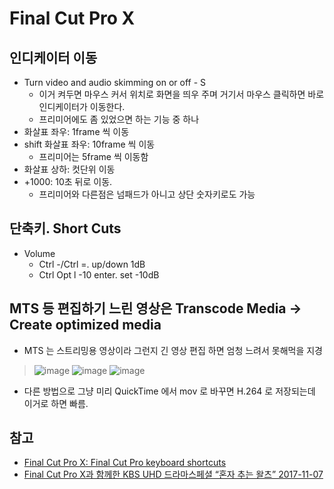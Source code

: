 # Final Cut Pro X

## 인디케이터 이동
* Turn video and audio skimming on or off - S
  * 이거 켜두면 마우스 커서 위치로 화면을 띄우 주며 거기서 마우스 클릭하면 바로 인디케이터가 이동한다.
  * 프리미어에도 좀 있었으면 하는 기능 중 하나
* 화살표 좌우: 1frame 씩 이동
* shift 화살표 좌우: 10frame 씩 이동
  * 프리미어는 5frame 씩 이동함
* 화살표 상하: 컷단위 이동
* +1000: 10초 뒤로 이동.
  * 프리미어와 다른점은 넘패드가 아니고 상단 숫자키로도 가능

## 단축키. Short Cuts
* Volume
  * Ctrl -/Ctrl =. up/down 1dB
  * Ctrl Opt l -10 enter. set -10dB

## MTS 등 편집하기 느린 영상은 Transcode Media -> Create optimized media
* MTS 는 스트리밍용 영상이라 그런지 긴 영상 편집 하면 엄청 느려서 못해먹을 지경
> ![image](https://user-images.githubusercontent.com/1219373/52417590-8ff27680-2b2f-11e9-8d6a-ac337a9a40dc.png)
> ![image](https://user-images.githubusercontent.com/1219373/52417635-a8fb2780-2b2f-11e9-8fd2-1a30942f1f43.png)
> ![image](https://user-images.githubusercontent.com/1219373/52414243-1fdff280-2b27-11e9-88db-bbd59c2f2390.png)
* 다른 방법으로 그냥 미리 QuickTime 에서 mov 로 바꾸면 H.264 로 저장되는데 이거로 하면 빠름.


## 참고
* [Final Cut Pro X: Final Cut Pro keyboard shortcuts](https://support.apple.com/kb/PH12724)
* [Final Cut Pro X과 함께한 KBS UHD 드라마스페셜 “혼자 추는 왈츠” 2017-11-07](http://tech.kobeta.com/final-cut-pro-x%EA%B3%BC-%ED%95%A8%EA%BB%98%ED%95%9C-kbs-uhd-%EB%93%9C%EB%9D%BC%EB%A7%88%EC%8A%A4%ED%8E%98%EC%85%9C-%ED%98%BC%EC%9E%90-%EC%B6%94%EB%8A%94-%EC%99%88%EC%B8%A0/)